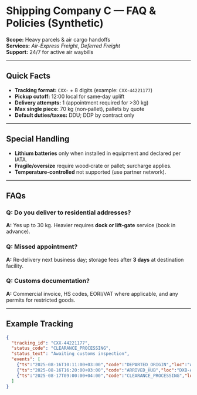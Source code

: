 # Shipping Company C — FAQ & Policies (Synthetic)
**Scope:** Heavy parcels & air cargo handoffs  
**Services:** *Air-Express Freight*, *Deferred Freight*  
**Support:** 24/7 for active air waybills

---

## Quick Facts
- **Tracking format:** `CXX-` + 8 digits (example: `CXX-44221177`)  
- **Pickup cutoff:** 12:00 local for same‑day uplift  
- **Delivery attempts:** 1 (appointment required for >30 kg)  
- **Max single piece:** 70 kg (non‑pallet), pallets by quote  
- **Default duties/taxes:** DDU; DDP by contract only

---

## Special Handling
- **Lithium batteries** only when installed in equipment and declared per IATA.  
- **Fragile/oversize** require wood‑crate or pallet; surcharge applies.  
- **Temperature‑controlled** not supported (use partner network).

---

## FAQs
### Q: Do you deliver to residential addresses?
**A:** Yes up to 30 kg. Heavier requires **dock or lift‑gate** service (book in advance).

### Q: Missed appointment?
**A:** Re‑delivery next business day; storage fees after **3 days** at destination facility.

### Q: Customs documentation?
**A:** Commercial invoice, HS codes, EORI/VAT where applicable, and any permits for restricted goods.

---

## Example Tracking
```json
{
  "tracking_id": "CXX-44221177",
  "status_code": "CLEARANCE_PROCESSING",
  "status_text": "Awaiting customs inspection",
  "events": [
    {"ts":"2025-08-16T10:11:00+03:00","code":"DEPARTED_ORIGIN","loc":"AMM-AIR"},
    {"ts":"2025-08-16T16:20:00+03:00","code":"ARRIVED_HUB","loc":"DXB-AIR"},
    {"ts":"2025-08-17T09:00:00+04:00","code":"CLEARANCE_PROCESSING","loc":"DXB-CUST"}
  ]
}
```

